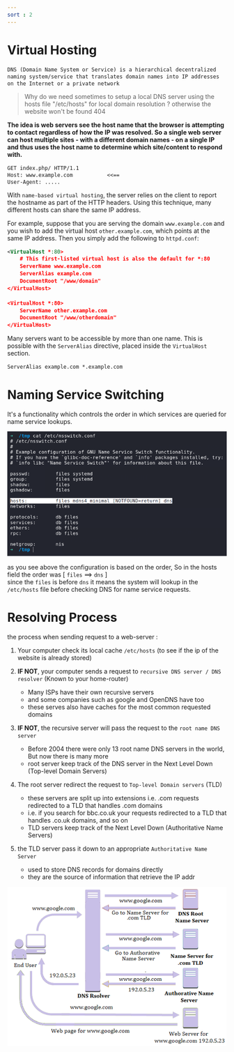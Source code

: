 ```yaml
---
sort : 2 
---
```


# Virtual Hosting

```note
DNS (Domain Name System or Service) is a hierarchical decentralized naming system/service that translates domain names into IP addresses on the Internet or a private network
```

> Why do we need sometimes to setup a local DNS server using the hosts file "/etc/hosts" for local domain resolution ?
> otherwise the website won't be found 404 

<b>
 The idea is web servers see the host name that the browser is attempting to contact regardless of how the IP was resolved.
 So a single web server can host multiple sites - with a different domain names - on a single IP and thus uses the host name to determine which site/content to respond with.
</b>

```
GET index.php/ HTTP/1.1
Host: www.example.com           <<==
User-Agent: .....
```

With `name-based virtual hosting`, the server relies on the client to report the hostname as part of the HTTP headers. Using this technique, many different hosts can share the same IP address.

For example, suppose that you are serving the domain `www.example.com` and you wish to add the virtual host `other.example.com`, which points at the same IP address. Then you simply add the following to `httpd.conf`:

```xml
<VirtualHost *:80>
    # This first-listed virtual host is also the default for *:80
    ServerName www.example.com
    ServerAlias example.com 
    DocumentRoot "/www/domain"
</VirtualHost>

<VirtualHost *:80>
    ServerName other.example.com
    DocumentRoot "/www/otherdomain"
</VirtualHost>
```

Many servers want to be accessible by more than one name. This is possible with the `ServerAlias` directive, placed inside the `VirtualHost` section.

```xml
ServerAlias example.com *.example.com
```



# Naming Service Switching

It's a functionality which controls the order in which services are queried for name service lookups.

<p align="center"> 
  <img src='./../assets/images/7.png'> 
</p>    

as you see above the configuration is based on the order, So in the hosts field the order was [ `files` ==>  `dns` ] <br>
since the `files` is before `dns` it means the system will lookup in the `/etc/hosts` file before checking DNS for name service requests.





# Resolving Process

the process when sending request to a web-server : 

1. Your computer check its local cache `/etc/hosts` (to see if the ip of the website is already stored) <br>

2. <b> IF NOT</b>,  your computer sends a request to `recursive DNS server / DNS resolver` (Known to your home-router)
    - Many ISPs have their own recursive servers
    - and some companies such as google and OpenDNS have too
    - these serves also have caches for the most common requested domains <br>

3.  <b>IF NOT</b>, the recursive server will pass the request to the `root name DNS server`
    - Before 2004 there were only 13 root name DNS servers in the world, But now there is many more 
    - root server keep track of the DNS server in the Next Level Down (Top-level Domain Servers) <br>

4.  The root server redirect the request to `Top-level Domain servers` (TLD)
    - these servers are split up into extensions i.e. .com requests redirected to a TLD that handles .com domains 
    - i.e. if you search for bbc.co.uk your requests redirected to a TLD that handles .co.uk domains, and so on
    - TLD servers keep track of the Next Level Down (Authoritative Name Servers) <br>

5. the TLD server pass it down to an appropriate `Authoritative Name Server` 
    - used to store DNS records for domains directly
    - they are the source of information that retrieve the IP addr  <br>

<p align="center"> 
  <img src='./../assets/images/8.png'> 
</p>  